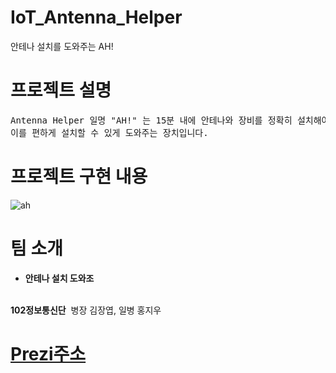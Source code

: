 # IoT_Antenna_Helper
안테나 설치를 도와주는 AH!

# 프로젝트 설명
<pre>
Antenna Helper 일명 "AH!" 는 15분 내에 안테나와 장비를 정확히 설치해야하지만 설치과정이 꽤나 까다롭기 때문에
이를 편하게 설치할 수 있게 도와주는 장치입니다.
</pre>

# 프로젝트 구현 내용
![ah](https://user-images.githubusercontent.com/43205981/47497616-a54fd780-d895-11e8-9e1c-1be7501f468d.PNG)


# 팀 소개
<ul>
  <li><b>안테나 설치 도와조</b></li>
</ul></br>
<b>102정보통신단</b>
&nbsp병장 김장엽, 일병 홍지우

# <a href="https://prezi.com/view/VeutAvfGT3jfDbisQKxL/">Prezi주소</a>
